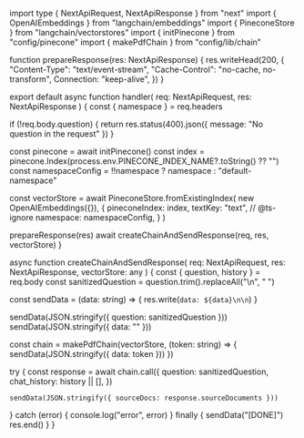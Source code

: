 import type { NextApiRequest, NextApiResponse } from "next"
import { OpenAIEmbeddings } from "langchain/embeddings"
import { PineconeStore } from "langchain/vectorstores"
import { initPinecone } from "config/pinecone"
import { makePdfChain } from "config/lib/chain"

function prepareResponse(res: NextApiResponse) {
  res.writeHead(200, {
    "Content-Type": "text/event-stream",
    "Cache-Control": "no-cache, no-transform",
    Connection: "keep-alive",
  })
}

export default async function handler(
  req: NextApiRequest,
  res: NextApiResponse
) {
  const { namespace } = req.headers

  if (!req.body.question) {
    return res.status(400).json({ message: "No question in the request" })
  }

  const pinecone = await initPinecone()
  const index = pinecone.Index(process.env.PINECONE_INDEX_NAME?.toString() ?? "")
  const namespaceConfig = !!namespace ? namespace : "default-namespace"

  const vectorStore = await PineconeStore.fromExistingIndex(
    new OpenAIEmbeddings({}),
    {
      pineconeIndex: index,
      textKey: "text",
      // @ts-ignore
      namespace: namespaceConfig,
    }
  )

  prepareResponse(res)
  await createChainAndSendResponse(req, res, vectorStore)
}

async function createChainAndSendResponse(
  req: NextApiRequest,
  res: NextApiResponse,
  vectorStore: any
) {
  const { question, history } = req.body
  const sanitizedQuestion = question.trim().replaceAll("\n", " ")

  const sendData = (data: string) => {
    res.write(`data: ${data}\n\n`)
  }

  sendData(JSON.stringify({ question: sanitizedQuestion }))
  sendData(JSON.stringify({ data: "" }))

  const chain = makePdfChain(vectorStore, (token: string) => {
    sendData(JSON.stringify({ data: token }))
  })

  try {
    const response = await chain.call({
      question: sanitizedQuestion,
      chat_history: history || [],
    })

    sendData(JSON.stringify({ sourceDocs: response.sourceDocuments }))
  } catch (error) {
    console.log("error", error)
  } finally {
    sendData("[DONE]")
    res.end()
  }
}
